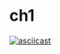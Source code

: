 # ch1
[![asciicast](https://asciinema.org/a/XwoBKPvyIFtL1qsnaQkglOpiv.svg)](https://asciinema.org/a/XwoBKPvyIFtL1qsnaQkglOpiv)
